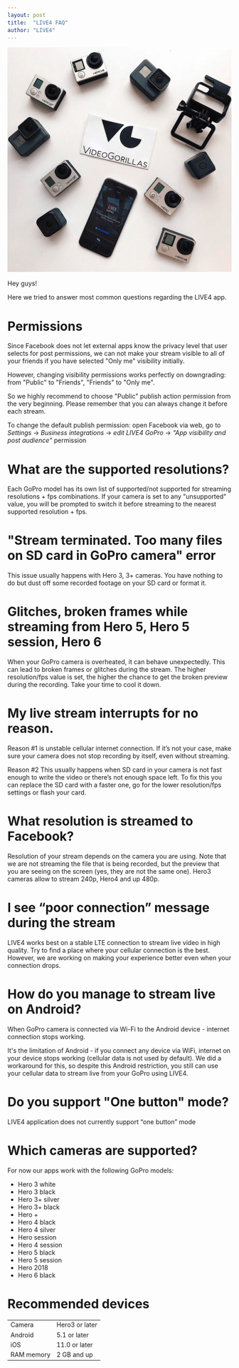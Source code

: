 ```yaml
---
layout: post
title:  "LIVE4 FAQ"
author: "LIVE4"
---
```


![My helpful screenshot](/assets/faq_header.jpg)

Hey guys!

Here we tried to answer most common questions regarding the LIVE4 app.

# Permissions

Since Facebook does not let external apps know the privacy level that user selects for post permissions, we can not make your stream visible to all of your friends if you have selected "Only me" visibility initially. 

However, changing visibility permissions works perfectly on downgrading: from "Public" to "Friends", "Friends" to "Only me". 

So we highly recommend to choose "Public" publish action permission from the very beginning. Please remember that you can always change it before each stream.

To change the default publish permission: open Facebook via web, go to _Settings_ -> _Business integrations_ -> _edit LIVE4 GoPro_ -> _"App visibility and post audience"_ permission


# What are the supported resolutions?

Each GoPro model has its own list of supported/not supported for streaming resolutions + fps combinations. If your camera is set to any "unsupported" value, you will be prompted to switch it before streaming to the nearest supported resolution + fps.

# "Stream terminated. Too many files on SD card in GoPro camera" error

This issue usually happens with Hero 3, 3+ cameras. You have nothing to do but dust off some recorded footage on your SD card or format it.

# Glitches, broken frames while streaming from Hero 5, Hero 5 session, Hero 6

When your GoPro camera is overheated, it can behave unexpectedly. This can lead to broken frames or glitches during the stream. The higher resolution/fps value is set, the higher the chance to get the broken preview during the recording. Take your time to cool it down.

# My live stream interrupts for no reason.

Reason #1 is unstable cellular internet connection. If it’s not your case, make sure your camera does not stop recording by itself, even without streaming. 

Reason #2 This usually happens when SD card in your camera is not fast enough to write the video or there’s not enough space left. To fix this you can replace the SD card with a faster one, go for the lower resolution/fps settings or flash your card.

# What resolution is streamed to Facebook?

Resolution of your stream depends on the camera you are using. Note that we are not streaming the file that is being recorded, but the preview that you are seeing on the screen (yes, they are not the same one). Hero3 cameras allow to stream 240p, Hero4 and up 480p. 

# I see “poor connection” message during the stream

LIVE4 works best on a stable LTE connection to stream live video in high quality. Try to find a place where your cellular connection is the best. However, we are working on making your experience better even when your connection drops.

# How do you manage to stream live on Android?

When GoPro camera is connected via Wi-Fi to the Android device - internet connection stops working.

It's the limitation of Android - if you connect any device via WiFi, internet on your device stops working (cellular data is not used by default). We did a workaround for this, so despite this Android restriction, you still can use your cellular data to stream live from your GoPro using LIVE4.

# Do you support "One button" mode?

LIVE4 application does not currently support “one button” mode

# Which cameras are supported?

For now our apps work with the following GoPro models:

* Hero 3 white
* Hero 3 black
* Hero 3+ silver
* Hero 3+ black
* Hero +
* Hero 4 black
* Hero 4 silver
* Hero session
* Hero 4 session
* Hero 5 black
* Hero 5 session
* Hero 2018
* Hero 6 black

# Recommended devices

|       |                |
|------ | -------------- |
|Camera | Hero3 or later |
|Android| 5.1 or later   |
|iOS    | 11.0 or later  |
|RAM memory | 2 GB and up| 

